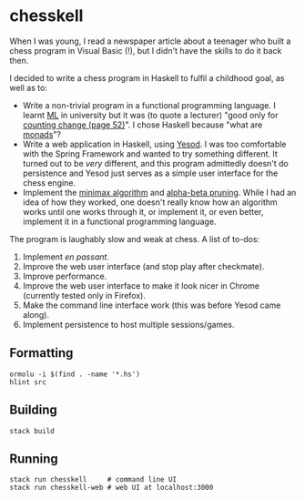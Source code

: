 # chesskell

When I was young, I read a newspaper article about a teenager who built
a chess program in Visual Basic (!), but I didn't have the skills to do
it back then.

I decided to write a chess program in Haskell to fulfil a childhood
goal, as well as to:

- Write a non-trivial program in a functional programming language.
  I learnt [ML](https://en.wikipedia.org/wiki/ML_(programming_language))
  in university but it was (to quote a lecturer) "good only for
  [counting change (page 52)](https://www.cl.cam.ac.uk/teaching/1213/FoundsCS/fcs-notes.pdf)".
  I chose Haskell because "what are [monads](https://en.wikipedia.org/wiki/Monad_(functional_programming))"?
- Write a web application in Haskell, using [Yesod](https://www.yesodweb.com/).
  I was too comfortable with the Spring Framework and wanted to try
  something different. It turned out to be _very_ different, and this
  program admittedly doesn't do persistence and Yesod just serves as a
  simple user interface for the chess engine.
- Implement the [minimax algorithm](https://en.wikipedia.org/wiki/Minimax)
  and [alpha-beta pruning](https://en.wikipedia.org/wiki/Alpha%E2%80%93beta_pruning).
  While I had an idea of how they worked, one doesn't really know how
  an algorithm works until one works through it, or implement it, or
  even better, implement it in a functional programming language.
  
The program is laughably slow and weak at chess. A list of to-dos:

1. Implement _en passant_.
2. Improve the web user interface (and stop play after checkmate).
3. Improve performance.
4. Improve the web user interface to make it look nicer in Chrome
   (currently tested only in Firefox).
5. Make the command line interface work (this was before Yesod came
   along).
6. Implement persistence to host multiple sessions/games.

## Formatting

```
ormolu -i $(find . -name '*.hs')
hlint src
```

## Building

```
stack build
```

## Running

```
stack run chesskell     # command line UI
stack run chesskell-web # web UI at localhost:3000
```
